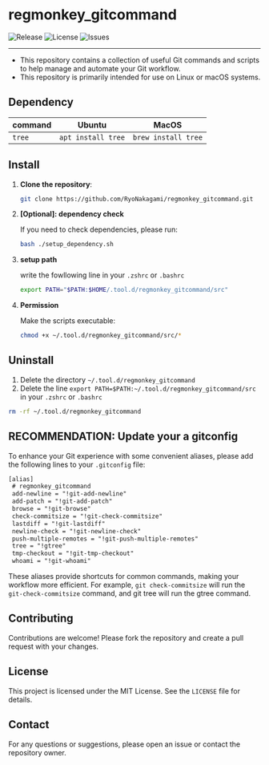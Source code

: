 # regmonkey_gitcommand

![Release](https://img.shields.io/github/tag/ryonakagami/regmonkey_gitcommand.svg)
![License](https://img.shields.io/github/license/ryonakagami/regmonkey_gitcommand.svg)
![Issues](https://img.shields.io/github/issues/ryonakagami/regmonkey_gitcommand.svg)

---

- This repository contains a collection of useful Git commands and scripts to help manage and automate your Git workflow.
- This repository is primarily intended for use on Linux or macOS systems.

## Dependency

|command|Ubuntu|MacOS|
|---|---|---|
|`tree`|`apt install tree`|`brew install tree`|

## Install

1. **Clone the repository**:

    ```bash
    git clone https://github.com/RyoNakagami/regmonkey_gitcommand.git
    ```

2. **[Optional]: dependency check**

    If you need to check dependencies, please run:

    ```bash
    bash ./setup_dependency.sh
    ```

3. **setup path**

    write the fowllowing line in your `.zshrc` or `.bashrc`

    ```bash
    export PATH="$PATH:$HOME/.tool.d/regmonkey_gitcommand/src"
    ```

4. **Permission**

    Make the scripts executable:

    ```bash
    chmod +x ~/.tool.d/regmonkey_gitcommand/src/*
    ```

## Uninstall

1. Delete the directory `~/.tool.d/regmonkey_gitcommand`
2. Delete the line `export PATH=$PATH:~/.tool.d/regmonkey_gitcommand/src` in your `.zshrc` or `.bashrc`

```bash
rm -rf ~/.tool.d/regmonkey_gitcommand
```

## RECOMMENDATION: Update your a gitconfig

To enhance your Git experience with some convenient aliases, please add the following lines to your `.gitconfig` file:

```txt
[alias]
 # regmonkey_gitcommand
 add-newline = "!git-add-newline"
 add-patch = "!git-add-patch"
 browse = "!git-browse"
 check-commitsize = "!git-check-commitsize"
 lastdiff = "!git-lastdiff"
 newline-check = "!git-newline-check"
 push-multiple-remotes = "!git-push-multiple-remotes"
 tree = "!gtree"
 tmp-checkout = "!git-tmp-checkout"
 whoami = "!git-whoami"
```

These aliases provide shortcuts for common commands, making your workflow more efficient.
For example, `git check-commitsize` will run the `git-check-commitsize` command, and git tree will run the gtree command.

## Contributing

Contributions are welcome! Please fork the repository and create a pull request with your changes.

## License

This project is licensed under the MIT License. See the `LICENSE` file for details.

## Contact

For any questions or suggestions, please open an issue or contact the repository owner.

